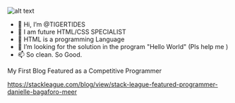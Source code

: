 ![alt text](https://www.codewars.com/users/TIGERTIDES/badges/large)

- 👋 Hi, I’m @TIGERTIDES
- 👀 I am future HTML/CSS SPECIALIST
- 🌱 HTML is a programming Language
- 💞️ I’m looking for the solution in the program "Hello World" (Pls help me )
- 📫 So clean. So Good.


My First Blog Featured as a Competitive Programmer 

https://stackleague.com/blog/view/stack-league-featured-programmer-danielle-bagaforo-meer
<!---
TIGERTIDES/TIGERTIDES is a ✨ special ✨ repository because its `README.md` (this file) appears on your GitHub profile.
You can click the Preview link to take a look at your changes.

--->
